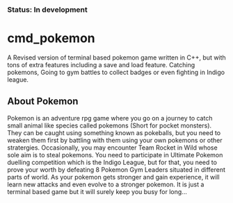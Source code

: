 ### Status: In development

# cmd_pokemon
A Revised version of terminal based pokemon game written in C++, but with tons of extra features including a save and load feature. 
Catching pokemons, Going to gym battles to collect badges or even fighting in Indigo league.


## About Pokemon
Pokemon is an adventure rpg game where you go on a journey to catch small animal like species called pokemons (Short for pocket monsters).
They can be caught using something known as pokeballs, but you need to weaken them first by battling with them using your own pokemons or other 
stratergies. Occasionally, you may encounter Team Rocket in Wild whose sole aim is to steal pokemons. You need to participate in Ultimate 
Pokemon duelling competition which is the Indigo League, but for that, you need to prove your worth by defeating 8 Pokemon Gym Leaders situated in 
different parts of world. As your pokemon gets stronger and gain experience, it will learn new attacks and even evolve to a stronger pokemon.
It is just a terminal based game but it will surely keep you busy for long...
